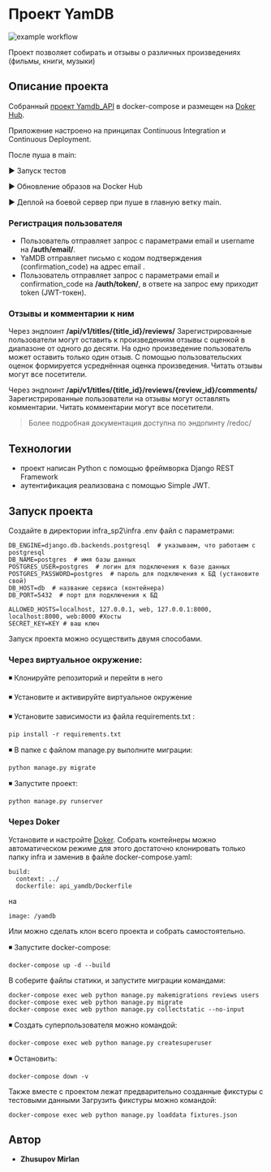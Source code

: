 # Проект YamDB

![example workflow](https://github.com/mitch2424/yamdb_final/actions/workflows/yamdb_workflow.yml/badge.svg)

Проект позволяет собирать и отзывы о различных произведениях (фильмы, книги, музыки)  
  
## Описание проекта  
Собранный [проект Yamdb_API](https://github.com/mitch2424/Yamdb_API) в docker-compose и размещен на [Doker Hub](https://hub.docker.com/r/mitch2424/yamdb_last).

Приложение настроено на принципах Continuous Integration и Continuous Deployment.

После пуша в main:

▶ Запуск тестов

▶ Обновление образов на Docker Hub

▶ Деплой на боевой сервер при пуше в главную ветку main.



### Регистрация пользователя  
- Пользователь отправляет запрос с параметрами email и username на **/auth/email/**.  
- YaMDB отправляет письмо с кодом подтверждения (confirmation_code) на адрес email . 
- Пользователь отправляет запрос с параметрами email и confirmation_code на **/auth/token/**, в ответе на запрос ему приходит token (JWT-токен).  

### Отзывы и комментарии к ним 
Через эндпоинт **/api/v1/titles/{title_id}/reviews/**
Зарегистрированные пользователи могут оставить к произведениям отзывы с оценкой в диапазоне от одного до десяти. На одно произведение пользователь может оставить только один отзыв. С помощью пользовательских оценок формируется усреднённая оценка произведения. Читать отзывы могут все посетители. 

Через эндпоинт **/api/v1/titles/{title_id}/reviews/{review_id}/comments/**
Зарегистрированные пользователи на отзывы могут оставлять комментарии. Читать комментарии могут все посетители.
 

> Более подробная документация доступна по эндопинту  /redoc/

## Технологии  
  
- проект написан Python с помощью фреймворка Django REST Framework  
- аутентификация реализована с помощью Simple JWT.  

## Запуск проекта
Создайте в директории infra_sp2\infra .env файл с параметрами:

    DB_ENGINE=django.db.backends.postgresql  # указываем, что работаем с postgresql 
    DB_NAME=postgres  # имя базы данных 
    POSTGRES_USER=postgres  # логин для подключения к базе данных 
    POSTGRES_PASSWORD=postgres  # пароль для подключения к БД (установите свой)
    DB_HOST=db  # название сервиса (контейнера) 
    DB_PORT=5432  # порт для подключения к БД
    
    ALLOWED_HOSTS=localhost, 127.0.0.1, web, 127.0.0.1:8000, localhost:8000, web:8000 #Хосты
    SECRET_KEY=KEY # ваш ключ


Запуск проекта можно осуществить двумя способами.

### Через виртуальное окружение:

◾ Клонируйте репозиторий и перейти в него

◾ Установите и активируйте виртуальное окружение

◾ Установите зависимости из файла requirements.txt :
```
pip install -r requirements.txt
```
◾ В папке с файлом manage.py выполните миграции:
```
python manage.py migrate
```
◾ Запустите проект:
```
python manage.py runserver
```
### Через Doker
Установите и настройте [Doker](https://www.docker.com/products/docker-desktop/).
Собрать контейнеры можно автоматическом режиме для этого достаточно клонировать только папку infra и заменив в файле docker-compose.yaml:

    build:
      context: ../
      dockerfile: api_yamdb/Dockerfile
на

    image: /yamdb

Или можно сделать клон всего проекта и собрать самостоятельно.

◾ Запустите docker-compose:
```
docker-compose up -d --build
```
В соберите файлы статики, и запустите миграции командами:
```
docker-compose exec web python manage.py makemigrations reviews users
docker-compose exec web python manage.py migrate
docker-compose exec web python manage.py collectstatic --no-input 
```

◾ Создать суперпользователя можно командой:
```
docker-compose exec web python manage.py createsuperuser
```
◾ Остановить:
```
docker-compose down -v
```

Также вместе с проектом лежат предварительно созданные фикстуры с тестовыми данными
Загрузить фикстуры можно командой:
```
docker-compose exec web python manage.py loaddata fixtures.json
```
## Автор

- **Zhusupov Mirlan**
